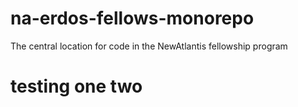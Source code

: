 # na-erdos-fellows-monorepo
The central location for code in the NewAtlantis fellowship program


# testing one two